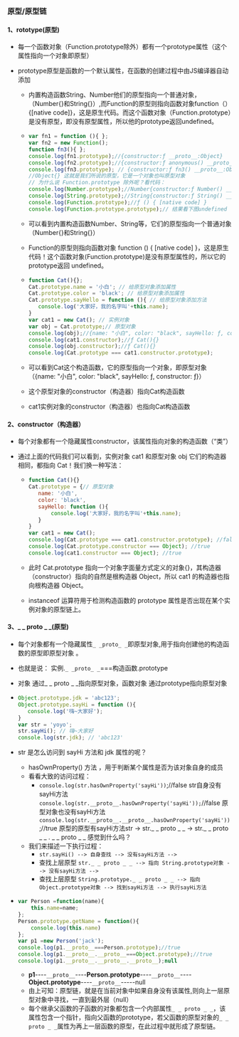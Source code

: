 ### 原型/原型链

#### 1、rototype(原型)

* 每一个函数对象（Function.prototype除外）都有一个prototype属性（这个属性指向一个对象即原型）

* prototype原型是函数的一个默认属性，在函数的创建过程中由JS编译器自动添加

  * 内置构造函数String、Number他们的原型指向一个普通对象，（Number{}和String{}）,而Function的原型则指向函数对象function（）{[native code]}，这是原生代码。而这个函数对象（Function.prototype）是没有原型，即没有原型属性，所以他的prototype返回undefined。

  * ```javascript
    var fn1 = function (){ };
    var fn2 = new Function();
    function fn3(){ };
    console.log(fn1.prototype);//{constructor:ƒ __proto__:Object}
    console.log(fn2.prototype);//{constructor:ƒ anonymous() __proto__:Object}
    console.log(fn3.prototype); // {constructor:ƒ fn3() __proto__:Object}
    //Object{} 这就是我们所说的原型，它是一个对象也叫原型对象
    // 为什么说 Function.prototype 除外呢？看代码：
    console.log(Number.prototype);//Number{constructor:ƒ Number() __proto__:Object}
    console.log(String.prototype);//String{constructor:ƒ String() __proto__:Object}
    console.log(Function.prototype);//ƒ () { [native code] }
    console.log(Function.prototype.prototype);// 结果看下图undefined
    ```

  * 可以看到内置构造函数Number、String等，它们的原型指向一个普通对象（Number{}和String{}）

  * Function的原型则指向函数对象 function () { [native code] }，这是原生代码！这个函数对象(Function.prototype)是没有原型属性的，所以它的prototype返回 undefined。

  * ```javascript
    function Cat(){};
    Cat.prototype.name = '小白'; // 给原型对象添加属性
    Cat.prototype.color = 'black'; // 给原型对象添加属性
    Cat.prototype.sayHello = function (){ // 给原型对象添加方法
       console.log('大家好，我的名字叫'+this.name);
    }
    var cat1 = new Cat(); // 实例对象
    var obj = Cat.prototype;// 原型对象
    console.log(obj);//{name: "小白", color: "black", sayHello: ƒ, constructor: ƒ}
    console.log(cat1.constructor);//ƒ Cat(){}
    console.log(obj.constructor);//ƒ Cat(){}
    console.log(Cat.prototype === cat1.constructor.prototype);
    ```

  * 可以看到Cat这个构造函数，它的原型指向一个对象，即原型对象（{name: "小白", color: "black", sayHello: ƒ, constructor: ƒ}）

  * 这个原型对象的constructor（构造器）指向Cat构造函数

  * cat1实例对象的constructor（构造器）也指向Cat构造函数

#### 2、constructor（构造器）

* 每个对象都有一个隐藏属性constructor，该属性指向对象的构造函数（“类”）

* 通过上面的代码我们可以看到，实例对象 cat1 和原型对象 obj 它们的构造器相同，都指向 Cat！我们换一种写法：

  * ```javascript
    function Cat(){}
    Cat.prototype = {// 原型对象
       name: '小白',
       color: 'black',
       sayHello: function (){
           console.log('大家好，我的名字叫'+this.name);
       }
    }
    var cat1 = new Cat();
    console.log(Cat.prototype === cat1.constructor.prototype); //false
    console.log(Cat.prototype.constructor === Object); //true
    console.log(cat1.constructor === Object); //true
    ```

  * 此时 Cat.prototype 指向一个对象字面量方式定义的对象{}，其构造器（constructor）指向的自然是根构造器 Object，所以 cat1 的构造器也指向根构造器 Object。

  * instanceof 运算符用于检测构造函数的 prototype 属性是否出现在某个实例对象的原型链上。

#### 3、**_ _ proto _ _**(原型)

* 每个对象都有一个隐藏属性`_ _proto_ _`即原型对象,用于指向创建他的构造函数的原型即原型对象 。

* 也就是说： 实例.`_ _proto_ _`===构造函数.prototype

* 对象 通过_ _ proto _ _指向原型对象，函数对象 通过prototype指向原型对象

* ```javascript
  Object.prototype.jdk = 'abc123';
  Object.prototype.sayHi = function (){
     console.log('嗨~大家好');
  }
  var str = 'yoyo';
  str.sayHi(); // 嗨~大家好
  console.log(str.jdk); // 'abc123'
  ```

* str 是怎么访问到 sayHi 方法和 jdk 属性的呢？

  * hasOwnProperty() 方法 ，用于判断某个属性是否为该对象自身的成员
  * 看看大致的访问过程：
    * `console.log(str.hasOwnProperty('sayHi'))`;//false str自身没有sayHi方法`console.log(str.__proto__.hasOwnProperty('sayHi'));`//false 原型对象也没有sayHi方法`console.log(str.__proto__.__proto__.hasOwnProperty('sayHi'))`;//true 原型的原型有sayHi方法str -> str._ _ proto _ _ -> str._ _ proto _ _ . _ _ proto _ _ 感觉到什么吗？
  * 我们来描述一下执行过程：
    * `str.sayHi() --> 自身查找 --> 没有sayHi方法 -->` 
    * 查找上层原型 `str._ _ proto _ _ --> 指向 String.prototype对象 --> 没有sayHi方法 -->` 
    * 查找上层原型 `String.prototype._ _ proto _ _ --> 指向Object.prototype对象 --> 找到sayHi方法 --> 执行sayHi方法`

* ```javascript
  var Person =function(name){
      this.name=name;
  };
  Person.prototype.getName = function(){
      console.log(this.name)
  };
  var p1 =new Person('jack');
  console.log(p1.__proto__===Person.prototype);//true
  console.log(p1.__proto__.__proto__===Object.prototype);//true
  console.log(p1.__proto__.__proto__.__proto__);null
  ```

  * **p1**----`__proto__`----**Person.prototype**----`__proto__`----**Object.prototype**----`__proto__`-----null
  * 由上可知：原型链，就是在当前对象中如果自身没有该属性,则向上一层原型对象中寻找，一直到最外层（null）
  * 每个继承父函数的子函数的对象都包含一个内部属性`_ _ proto _ _`，该属性包含一个指针，指向父函数的prototype，若父函数的原型对象的`_ _ proto _ _`属性为再上一层函数的原型，在此过程中就形成了原型链。

